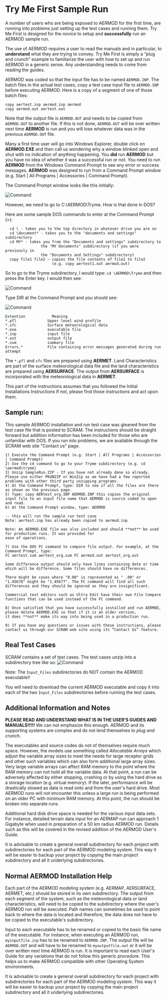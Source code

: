 
# Try Me First Sample Run

A number of users who are being exposed to AERMOD for the first time, are running into problems 
just setting up the test cases and running them. Try Me First is designed for the novice to setup 
and **successfully** run an AERMOD sample run.

The use of AERMOD requires a user to read the manuals and in particular, to **understand** what 
they are trying to convey. Try Me First is simply a “plug and crunch” example to familiarize the 
user with how to set up and run AERMOD in a generic sense. Any understanding needs to come from 
reading the guides.

AERMOD was coded so that the input file has to be named `AERMOD.INP`. The batch files in the 
actual test cases, copy a test case input file to `AERMOD.INP` before executing AERMOD. Here is 
a copy of a segment of one of those batch files:

```terminal
copy aertest.inp aermod.inp aermod
copy aermod.out aertest.out
```

Note that the output file is `AERMOD.OUT` and needs to be copied from `AERMOD.OUT` to another 
file. If this is not done, `AERMOD.OUT` will be over written next time **AERMOD** is run and 
you will lose whatever data was in the previous `AERMOD.OUT` file.

Many a first time user will go into Windows Explorer, double click on **AERMOD.EXE** and then 
call us wondering why a window blinked open and shut with no indication of anything happening. 
You **did** run **AERMOD** but you have no idea of whether it was a successful run or not. You 
need to run **AERMOD** from the Windows Command Prompt to see any error or success messages. 
**AERMOD** was designed to run from a Command Prompt window (e.g. Start | All Programs | 
Accessories | Command Prompt).

The Command Prompt window looks like this initially:

![Command](img/command1.png)

However, we need to go to C:\AERMOD\Tryme. How is that done in DOS?
 
Here are some sample DOS commands to enter at the Command Prompt (>): 
```terminal
  cd \ - takes you to the top directory in whatever drive you are on 
  cd \document* - takes you to the "documents and settings" subdirectory 
  cd MY* - takes you from the "Documents and settings" subdirectory to
                the "MY Documents" subdirectory (if you were previously in 
                the "Documents and Settings" subdirectory)
  copy file1 file2 – copies the file contents of file1 to file2 
                     (e.g. copy aertest1.out aermod.out)
```

So to go to the Tryme subdirectory, I would type: 
`cd \AERMOD\Tryme` and then press the Enter key. I would then see:

![Command](img/command2.png)

Type DIR at the Command Prompt and you should see:

![Command](img/command3.png)

```terminal
Extention            Meaning
*.pfl              Upper level wind profile
*.sfc              Surface meteorological data
*.exe              executable file
*.inp              input file
*.out              output file
*.sum              summary file
Errors.*           File containing error messages generated during run attempt
```

The `*.pfl` and `sfc` files are prepared using **AERMET**. Land Characteristics are part of 
the surface meteorological data file and the land characteristics are prepared using 
**AERSURFACE**. The output from **AERSURFACE** is incorporated with the meteorological data 
in **AERMET**.



This part of the instructions assumes that you followed the Initial Installations Instructions 
If not, please find those instructions and act upon them.

## Sample run:

This sample AERMOD installation and run test case was gleaned from the test case file that is 
posted to SCRAM. The instructions should be straight forward but addition information has been 
included for those who are unfamiliar with DOS. If you run into problems, we are available 
through the SCRAM web site "Contact us" page.

```terminal
1) Execute the Command Prompt (e.g. Start | All Programs | Accessories | Command Prompt)
2) Use the cd command to go to your Tryme subdirectory (e.g. cd \aermod\tryme)
3) Unzip SampleRun.ZIP - If you have not already done so already. Please use either PKUNZIP or WinZip as we have had a few reported problems with other third party unzipping programs.
4) At the Command Prompt, type: DIR to see if all the files are there as shown on the previous page.
5) Type: copy AERtest_org.INP AERMOD.INP this copies the original input file to an input file name that AERMOD is source coded to open and read.
6) At the Command Prompt window, type: AERMOD

-- this will run the sample run test case
Note: aertest.inp has already been copied to aermod.inp

Note: An AERMOD.EXE file was also included and should **not** be used for production runs. It was provided for
ease of operations.

7) Use the DOS FC command to compare file output. For example, at the Command Prompt, type:
FC aertest.sum aertest_org.sum FC aermod.out aertest_org.out

Some difference output should only have lines containing date or time which will be difference. Some files should have no differences.
 
There might be cases where "0.00" is represented as " .00" or "1.45678" might be "1.45677". The FC command will find all such differences and they should be ignored as they are insignificant.

Commercial text editors such as Ultra Edit have their own File Compare functions that can be used instead of the FC command.

8) Once satisfied that you have successfully installed and run AERMOD, please delete AERMOD.EXE so that if it is an older version,
it does **not** make its way into being used in a production run.

9) If you have any questions or issues with these instructions, please contact us through our SCRAM web site using its “Contact Us” feature.

```

## Real Test Cases

SCRAM contains a set of test cases. The test cases unzip into a subdirectory tree like so:
![Command](img/explorer.png)

Note: The ```Input_Files``` subdirectories do NOT contain the AERMOD executable!!

You will need to download the current AERMOD executable and copy it into each of the two 
```Input_Files``` subdirectories before running the test cases.

## Additional Information and Notes

**PLEASE READ AND UNDERSTAND WHAT IS IN THE USER’S GUIDES AND MANUALS!!!!!** We can not 
emphasize this enough. AERMOD and its supporting systems are complex and do not lend 
themselves to *plug and crunch*.

The executables and source codes do not of themselves require much space. However, the models 
use something called *Allocatable Arrays* which adjust the variable array sizes to meet the 
needs for large receptor grids and other such variables which can also form additional large 
array sizes. Very large variable arrays can affect RAM memory to the point where the RAM memory 
can not hold all the variable data. At that point, a run can be adversely affected by either 
stopping, crashing or by using the hard drive as a storage location (e.g. virtual memory). If 
the later, performance will be drastically slowed as data is read onto and from the user's 
hard drive. Most AERMOD runs will not encounter this unless a large run is being performed on 
an older PC with minimum RAM memory. At this point, the run should be broken into separate runs.

Additional hard disk drive space is needed for the various input data sets. For instance, 
detailed terrain data input for an AERMAP run can approach 1 Gigabyte when used in preparation 
of a 50 km radius AERMOD run. Details such as this will be covered in the revised addition of 
the AERMOD User's Guide.

It is advisable to create a general overall subdirectory for each project with subdirectories 
for each part of the AERMOD modeling system. This way it will be easier to backup your project 
by copying the main project subdirectory and all it underlying subdirectories.

## Normal AERMOD Installation Help

Each part of the AERMOD modeling system (e.g. AERMAP, AERSURFACE, AERMET, etc.) should be stored 
in its own subdirectory. The output from each segment of the system, such as the meteorological 
data or land characteristics, will need to be copied to the subdirectory where the user's AERMOD 
run will be executed. Path names can sometimes be used to point back to where the data is located 
and therefore, the data does not have to be copied to the executable's subdirectory.

Input to each executable has to be renamed or copied to the basic file name of the executable. 
For instance, when executing an AERMOD run, `myinputfile.inp` has to be renamed to `AERMOD.INP`. 
The output file will be `AERMOD.OUT` and will have to be renamed to `myoutputfile.out` or it 
will be over written next time AERMOD is run. It is important to read each User's Guide for any 
variations that do not follow this generic procedure. This helps us to make AERMOD compatible 
with other Operating System environments.

It is advisable to create a general overall subdirectory for each project with subdirectories 
for each part of the AERMOD modeling system. This way it will be easier to backup your project 
by copying the main project subdirectory and all it underlying subdirectories.
<!--
***********************************************************************************************
-->
